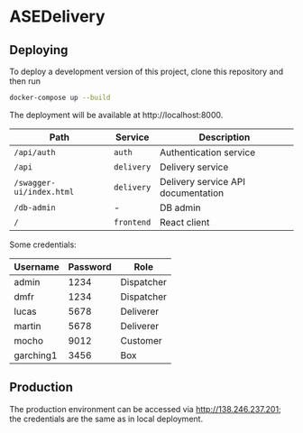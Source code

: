 # ASEDelivery

## Deploying

To deploy a development version of this project, clone this repository and then run
```bash
docker-compose up --build
```

The deployment will be available at http://localhost:8000.

| Path                     | Service    | Description                        |
|--------------------------|------------|------------------------------------|
| `/api/auth`              | `auth`     | Authentication service             |
| `/api`                   | `delivery` | Delivery service                   |
| `/swagger-ui/index.html` | `delivery` | Delivery service API documentation |
| `/db-admin`              | -          | DB admin                           |
| `/`                      | `frontend` | React client                       |

Some credentials:

| Username  | Password | Role       |
|-----------|----------|------------|
| admin     | 1234     | Dispatcher |
| dmfr      | 1234     | Dispatcher |
| lucas     | 5678     | Deliverer  |
| martin    | 5678     | Deliverer  |
| mocho     | 9012     | Customer   |
| garching1 | 3456     | Box        |

## Production

The production environment can be accessed via http://138.246.237.201; the credentials are the same as in local deployment.
